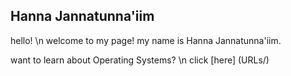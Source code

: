 ## Hanna Jannatunna'iim
hello! \n
welcome to my page! my name is Hanna Jannatunna'iim.

want to learn about Operating Systems? \n
click [here] (URLs/)
